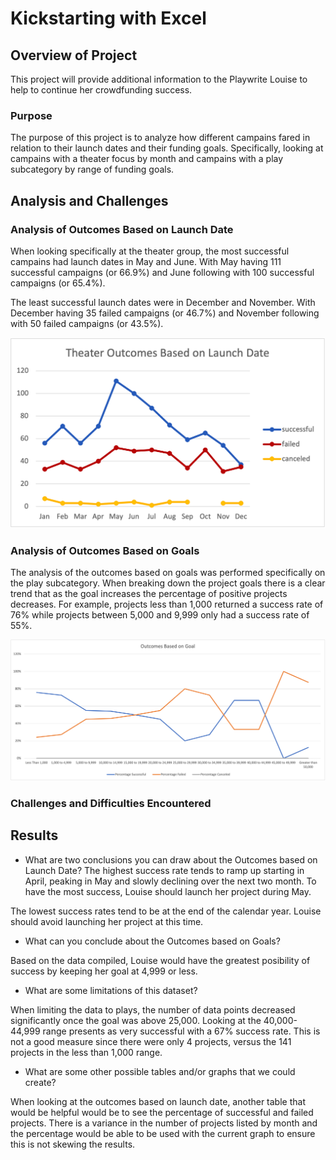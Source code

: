 # Kickstarting with Excel

## Overview of Project
This project will provide additional information to the Playwrite Louise to help to continue her crowdfunding success.
### Purpose
The purpose of this project is to analyze how different campains fared in relation to their launch dates and their funding goals.   Specifically, looking at campains with a theater focus by month and campains with a play subcategory by range of funding goals.

## Analysis and Challenges

### Analysis of Outcomes Based on Launch Date
When looking specifically at the theater group, the most successful campains had launch dates in May and June.   With May having 111 successful campaigns (or 66.9%) and June following with 100 successful campaigns (or 65.4%).   

The least successful launch dates were in December and November.   With December having 35 failed campaigns (or 46.7%) and November following with 50 failed campaigns (or 43.5%).

![Outcomes Based on Launch Date](/Resources/Theater_Outcomes_vs_Launch.png)


### Analysis of Outcomes Based on Goals
The analysis of the outcomes based on goals was performed specifically on the play subcategory.   When breaking down the project goals there is a clear trend that as the goal increases the percentage of positive projects decreases.    For example, projects less than 1,000 returned a success rate of 76% while projects between 5,000 and 9,999 only had a success rate of 55%.


![Outcomes vs. Goals Graph](/Resources/Outcomes_vs_Goals.png)

### Challenges and Difficulties Encountered

## Results

- What are two conclusions you can draw about the Outcomes based on Launch Date?
The highest success rate tends to ramp up starting in April, peaking in May and slowly declining over the next two month.   To have the most success, Louise should launch her project during May.

The lowest success rates tend to be at the end of the calendar year.   Louise should avoid launching her project at this time.  

- What can you conclude about the Outcomes based on Goals?

Based on the data compiled, Louise would have the greatest posibility of success by keeping her goal at 4,999 or less.

- What are some limitations of this dataset?

When limiting the data to plays, the number of data points decreased significantly once the goal was above 25,000.   Looking at the 40,000-44,999 range presents as very successful with a 67% success rate.   This is not a good measure since there were only 4 projects, versus the 141 projects in the less than 1,000 range.

- What are some other possible tables and/or graphs that we could create?

When looking at the outcomes based on launch date, another table that would be helpful would be to see the percentage of successful and failed projects.   There is a variance in the number of projects listed by month and the percentage would be able to be used with the current graph to ensure this is not skewing the results.

